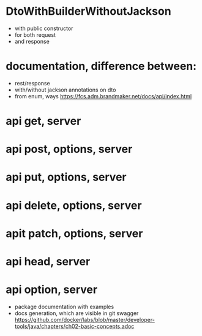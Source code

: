 # DtoWithBuilderWithoutJackson 
- with public constructor
- for both request
- and response
# documentation, difference between:
- rest/response
- with/without jackson annotations on dto
- from enum, ways
https://fcs.adm.brandmaker.net/docs/api/index.html
# api get, server
# api post, options, server
# api put, options, server
# api delete, options, server
# apit patch, options, server
# api head, server
# api option, server

- package documentation with examples
- docs generation, which are visible in git
  swagger
https://github.com/docker/labs/blob/master/developer-tools/java/chapters/ch02-basic-concepts.adoc

